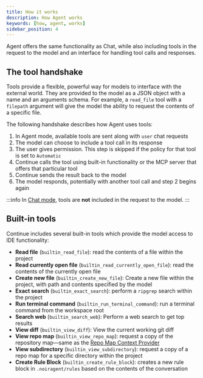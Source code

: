 ```yaml
---
title: How it works
description: How Agent works
keywords: [how, agent, works]
sidebar_position: 4
---
```


Agent offers the same functionality as Chat, while also including tools in the request to the model and an interface for handling tool calls and responses.

## The tool handshake

Tools provide a flexible, powerful way for models to interface with the external world. They are provided to the model as a JSON object with a name and an arguments schema. For example, a `read_file` tool with a `filepath` argument will give the model the ability to request the contents of a specific file.

The following handshake describes how Agent uses tools:

1. In Agent mode, available tools are sent along with `user` chat requests
2. The model can choose to include a tool call in its response
3. The user gives permission. This step is skipped if the policy for that tool is set to `Automatic`
4. Continue calls the tool using built-in functionality or the MCP server that offers that particular tool
5. Continue sends the result back to the model
6. The model responds, potentially with another tool call and step 2 begins again

:::info
In [Chat mode](../chat/how-to-use-it.md), tools are **not** included in the request to the model.
:::

## Built-in tools

Continue includes several built-in tools which provide the model access to IDE functionality:

- **Read file** (`builtin_read_file`): read the contents of a file within the project
- **Read currently open file** (`builtin_read_currently_open_file`): read the contents of the currently open file
- **Create new file** (`builtin_create_new_file`): Create a new file within the project, with path and contents specified by the model
- **Exact search** (`builtin_exact_search`): perform a `ripgrep` search within the project
- **Run terminal command** (`builtin_run_terminal_command`): run a terminal command from the workspace root
- **Search web** (`builtin_search_web`): Perform a web search to get top results
- **View diff** (`builtin_view_diff`): View the current working git diff
- **View repo map** (`builtin_view_repo_map`): request a copy of the repository map—same as the [Repo Map Context Provider](../customize/context-providers.mdx#repository-map)
- **View subdirectory** (`builtin_view_subdirectory`): request a copy of a repo map for a specific directory within the project
- **Create Rule Block** (`builtin_create_rule_block`): creates a new rule block in `.noiragent/rules` based on the contents of the conversation
